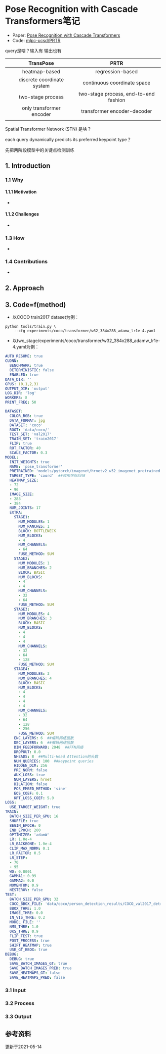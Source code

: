 # Pose Recognition with Cascade Transformers笔记

+ Paper: [Pose Recognition with Cascade Transformers](https://arxiv.org/abs/2104.06976)
+ Code: [mlpc-ucsd/PRTR](https://github.com/mlpc-ucsd/PRTR)



query是啥？输入有  输出也有



|      |         TransPose          |                 PRTR                  |
| ---- | :------------------------: | :-----------------------------------: |
|      |       heatmap-based        |           regression-based            |
|      | discrete coordinate system |      continuous coordinate space      |
|      |     two-stage process      | two-stage process, end-to-end fashion |
|      |  only transformer encoder  |      transformer encoder-decoder      |
|      |                            |                                       |



Spatial Transformer Network (STN)   是啥？

each query dynamically predicts its preferred keypoint type？ 



先把两阶段模型中的关键点检测训练

## 1. Introduction

### 1.1 Why

#### 	1.1.1 Motivation

+ 

#### 1.1.2 Challenges

+ 

### 1.3 How

+ 

### 1.4 Contributions

+ 



## 2. Approach



## 3. Code=f(method)

+ 以COCO train2017 dataset为例：

```shell
python tools/train.py \
    --cfg experiments/coco/transformer/w32_384x288_adamw_lr1e-4.yaml
```

+ 以two_stage/experiments/coco/transformer/w32_384x288_adamw_lr1e-4.yaml为例：

```yaml
AUTO_RESUME: true
CUDNN:
  BENCHMARK: true
  DETERMINISTIC: false
  ENABLED: true
DATA_DIR: ''
GPUS: (0,1,2,3)
OUTPUT_DIR: 'output'
LOG_DIR: 'log'
WORKERS: 8
PRINT_FREQ: 50

DATASET:
  COLOR_RGB: true
  DATA_FORMAT: jpg
  DATASET: 'coco'
  ROOT: 'data/coco/'
  TEST_SET: 'val2017'
  TRAIN_SET: 'train2017'
  FLIP: true
  ROT_FACTOR: 40
  SCALE_FACTOR: 0.3
MODEL:
  INIT_WEIGHTS: true
  NAME: 'pose_transformer'
  PRETRAINED: 'models/pytorch/imagenet/hrnetv2_w32_imagenet_pretrained.pth'
  TARGET_TYPE: 'coord'  ##应用坐标回归
  HEATMAP_SIZE:
  - 72
  - 96
  IMAGE_SIZE:
  - 288
  - 384
  NUM_JOINTS: 17
  EXTRA:
    STAGE1:
      NUM_MODULES: 1
      NUM_RANCHES: 1
      BLOCK: BOTTLENECK
      NUM_BLOCKS:
      - 4
      NUM_CHANNELS:
      - 64
      FUSE_METHOD: SUM
    STAGE2:
      NUM_MODULES: 1
      NUM_BRANCHES: 2
      BLOCK: BASIC
      NUM_BLOCKS:
      - 4
      - 4
      NUM_CHANNELS:
      - 32
      - 64
      FUSE_METHOD: SUM
    STAGE3:
      NUM_MODULES: 4
      NUM_BRANCHES: 3
      BLOCK: BASIC
      NUM_BLOCKS:
      - 4
      - 4
      - 4
      NUM_CHANNELS:
      - 32
      - 64
      - 128
      FUSE_METHOD: SUM
    STAGE4:
      NUM_MODULES: 3
      NUM_BRANCHES: 4
      BLOCK: BASIC
      NUM_BLOCKS:
      - 4
      - 4
      - 4
      - 4
      NUM_CHANNELS:
      - 32
      - 64
      - 128
      - 256
      FUSE_METHOD: SUM
    ENC_LAYERS: 6  ##编码网络层数
    DEC_LAYERS: 6  ##解码网络层数
    DIM_FEEDFORWARD: 2048  ##FFN网络
    DROPOUT: 0.0
    NHEADS: 8  ##Multi-Head Attention的头数
    NUM_QUERIES: 100  ##keypoint queries
    HIDDEN_DIM: 256
    PRE_NORM: false
    AUX_LOSS: true
    NUM_LAYERS: hrnet
    DILATION: false
    POS_EMBED_METHOD: 'sine'
    EOS_COEF: 0.1
    KPT_LOSS_COEF: 5.0
LOSS:
  USE_TARGET_WEIGHT: true
TRAIN:
  BATCH_SIZE_PER_GPU: 16
  SHUFFLE: true
  BEGIN_EPOCH: 0
  END_EPOCH: 200
  OPTIMIZER: 'adamW'
  LR: 1.0e-4
  LR_BACKBONE: 1.0e-4
  CLIP_MAX_NORM: 0.1
  LR_FACTOR: 0.5
  LR_STEP:
  - 70
  - 95
  WD: 0.0001
  GAMMA1: 0.99
  GAMMA2: 0.0
  MOMENTUM: 0.9
  NESTEROV: false
TEST:
  BATCH_SIZE_PER_GPU: 32
  COCO_BBOX_FILE: 'data/coco/person_detection_results/COCO_val2017_detr_detections.json'
  BBOX_THRE: 1.0
  IMAGE_THRE: 0.0
  IN_VIS_THRE: 0.2
  MODEL_FILE: ''
  NMS_THRE: 1.0
  OKS_THRE: 0.9
  FLIP_TEST: true
  POST_PROCESS: true
  SHIFT_HEATMAP: true
  USE_GT_BBOX: true
DEBUG:
  DEBUG: true
  SAVE_BATCH_IMAGES_GT: true
  SAVE_BATCH_IMAGES_PRED: true
  SAVE_HEATMAPS_GT: false
  SAVE_HEATMAPS_PRED: false
```



### 3.1 Input

### 3.2 Process

### 3.3 Output



## 参考资料



更新于2021-05-14


